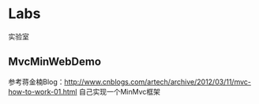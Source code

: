 # Labs
实验室

## MvcMinWebDemo ##
参考蒋金楠Blog：http://www.cnblogs.com/artech/archive/2012/03/11/mvc-how-to-work-01.html
自己实现一个MinMvc框架

